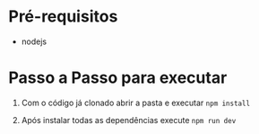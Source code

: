 # Pré-requisitos

- nodejs

# Passo a Passo para executar

1. Com o código já clonado abrir a pasta e executar `npm install`

2. Após instalar todas as dependências execute `npm run dev`
